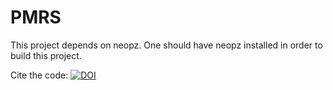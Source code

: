# PMRS
This project depends on neopz. One should have neopz installed in order to build this project.

Cite the code: [![DOI](https://zenodo.org/badge/138895732.svg)](https://zenodo.org/badge/latestdoi/138895732)

